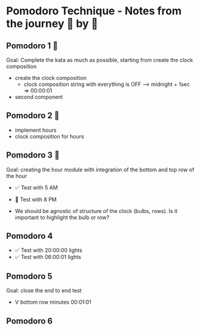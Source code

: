 # Pomodoro Technique - Notes from the journey 🍅 by 🍅

## Pomodoro 1 🍅

Goal: Complete the kata as much as possible, starting from create the clock composition

- create the clock composition
  - clock composition string with everything is OFF --> midnight + 1sec => 00:00:01
- second component

## Pomodoro 2 🍅

- implement hours
- clock composition for hours

## Pomodoro 3 🍅

Goal: creating the hour module with integration of the bottom and top row of the hour

- ✅  Test with 5 AM
- 🚧  Test with 8 PM

- We should be agnostic of structure of the clock (bulbs, rows). Is it important to highlight the bulb or row?

## Pomodoro 4

- ✅  Test with 20:00:00 lights
- ✅  Test with 06:00:01 lights

## Pomodoro 5

Goal: close the end to end test
 - V bottom row minutes 00:01:01

## Pomodoro 6